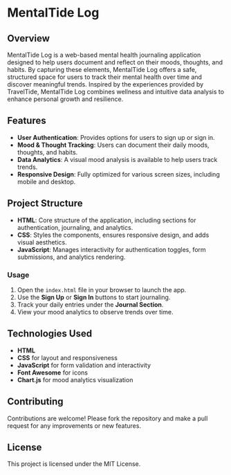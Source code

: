 
# MentalTide Log

## Overview
MentalTide Log is a web-based mental health journaling application designed to help users document and reflect on their moods, thoughts, and habits. By capturing these elements, MentalTide Log offers a safe, structured space for users to track their mental health over time and discover meaningful trends. Inspired by the experiences provided by TravelTide, MentalTide Log combines wellness and intuitive data analysis to enhance personal growth and resilience.

## Features
- **User Authentication**: Provides options for users to sign up or sign in.
- **Mood & Thought Tracking**: Users can document their daily moods, thoughts, and habits.
- **Data Analytics**: A visual mood analysis is available to help users track trends.
- **Responsive Design**: Fully optimized for various screen sizes, including mobile and desktop.

## Project Structure

- **HTML**: Core structure of the application, including sections for authentication, journaling, and analytics.
- **CSS**: Styles the components, ensures responsive design, and adds visual aesthetics.
- **JavaScript**: Manages interactivity for authentication toggles, form submissions, and analytics rendering.


### Usage
1. Open the `index.html` file in your browser to launch the app.
2. Use the **Sign Up** or **Sign In** buttons to start journaling.
3. Track your daily entries under the **Journal Section**.
4. View your mood analytics to observe trends over time.

## Technologies Used
- **HTML**
- **CSS** for layout and responsiveness
- **JavaScript** for form validation and interactivity
- **Font Awesome** for icons
- **Chart.js** for mood analytics visualization

## Contributing
Contributions are welcome! Please fork the repository and make a pull request for any improvements or new features.

## License
This project is licensed under the MIT License.
